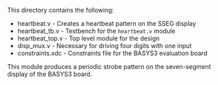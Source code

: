 This directory contains the following:

* heartbeat.v - Creates a heartbeat pattern on the SSEG display
* heartbeat_tb.v - Testbench for the `heartbeat.v` module
* heartbeat_top.v - Top level module for the design
* disp_mux.v - Necessary for driving four digits with one input
* constraints.xdc - Constraints file for the BASYS3 evaluation board

This module produces a periodic strobe pattern on the seven-segment
display of the BASYS3 board.
